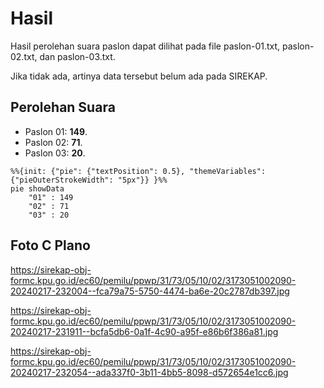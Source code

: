 # Hasil

Hasil perolehan suara paslon dapat dilihat pada file paslon-01.txt, paslon-02.txt, dan paslon-03.txt.

Jika tidak ada, artinya data tersebut belum ada pada SIREKAP.

## Perolehan Suara

 * Paslon 01: **149**.
 * Paslon 02: **71**.
 * Paslon 03: **20**.

```mermaid
%%{init: {"pie": {"textPosition": 0.5}, "themeVariables": {"pieOuterStrokeWidth": "5px"}} }%%
pie showData
    "01" : 149
    "02" : 71
    "03" : 20
```
## Foto C Plano

https://sirekap-obj-formc.kpu.go.id/ec60/pemilu/ppwp/31/73/05/10/02/3173051002090-20240217-232004--fca79a75-5750-4474-ba6e-20c2787db397.jpg

https://sirekap-obj-formc.kpu.go.id/ec60/pemilu/ppwp/31/73/05/10/02/3173051002090-20240217-231911--bcfa5db6-0a1f-4c90-a95f-e86b6f386a81.jpg

https://sirekap-obj-formc.kpu.go.id/ec60/pemilu/ppwp/31/73/05/10/02/3173051002090-20240217-232054--ada337f0-3b11-4bb5-8098-d572654e1cc6.jpg
